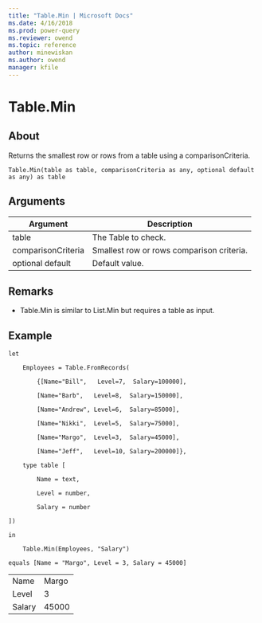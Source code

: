 ```yaml
---
title: "Table.Min | Microsoft Docs"
ms.date: 4/16/2018
ms.prod: power-query
ms.reviewer: owend
ms.topic: reference
author: minewiskan
ms.author: owend
manager: kfile
---
```

# Table.Min

  
## About  
Returns the smallest row or rows from a table using a comparisonCriteria.  
  
```  
Table.Min(table as table, comparisonCriteria as any, optional default as any) as table  
```  
  
## Arguments  
  
|Argument|Description|  
|------------|---------------|  
|table|The Table to check.|  
|comparisonCriteria|Smallest row or rows comparison criteria.|  
|optional default|Default value.|  
  
## <a name="__toc360789713"></a>Remarks  
  
-   Table.Min is similar to List.Min but requires a table as input.  
  
## Example  
  
```  
let  
  
    Employees = Table.FromRecords(  
  
        {[Name="Bill",   Level=7,  Salary=100000],  
  
        [Name="Barb",   Level=8,  Salary=150000],  
  
        [Name="Andrew", Level=6,  Salary=85000],  
  
        [Name="Nikki",  Level=5,  Salary=75000],  
  
        [Name="Margo",  Level=3,  Salary=45000],  
  
        [Name="Jeff",   Level=10, Salary=200000]},  
  
    type table [  
  
        Name = text,  
  
        Level = number,  
  
        Salary = number  
  
])  
  
in  
  
    Table.Min(Employees, "Salary")  
  
equals [Name = "Margo", Level = 3, Salary = 45000]  
```  
  
|||  
|-|-|  
|Name|Margo|  
|Level|3|  
|Salary|45000|  
  
